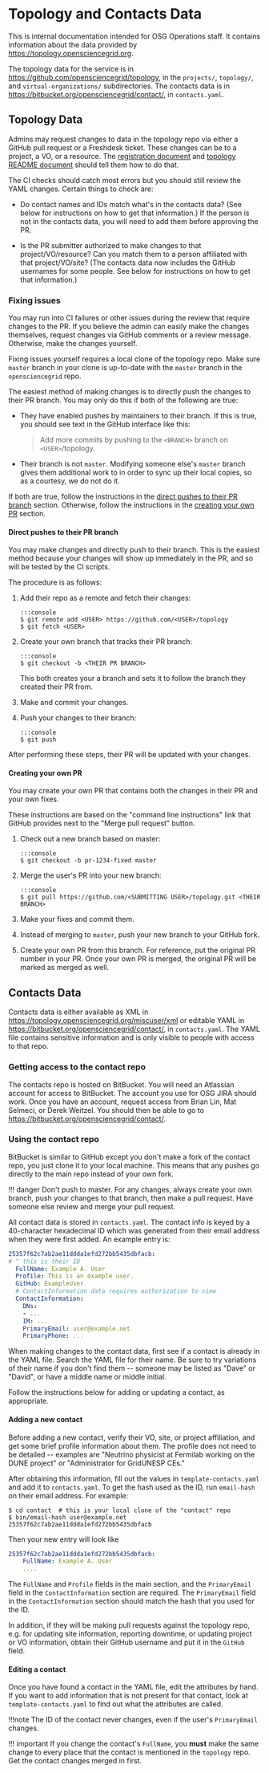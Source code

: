 Topology and Contacts Data
==========================

This is internal documentation intended for OSG Operations staff.
It contains information about the data provided by <https://topology.opensciencegrid.org>.

The topology data for the service is in <https://github.com/opensciencegrid/topology>, in the `projects/`, `topology/`, and `virtual-organizations/` subdirectories.
The contacts data is in <https://bitbucket.org/opensciencegrid/contact/>, in `contacts.yaml`.


Topology Data
-------------

Admins may request changes to data in the topology repo via either a GitHub pull request or a Freshdesk ticket.
These changes can be to a project, a VO, or a resource.
The [registration document](https://opensciencegrid.org/docs/common/registration) and
[topology README document](https://github.com/opensciencegrid/topology/README.md) should tell them how to do that.

The CI checks should catch most errors but you should still review the YAML changes.
Certain things to check are:

-   Do contact names and IDs match what's in the contacts data?
    (See below for instructions on how to get that information.)
    If the person is not in the contacts data, you will need to add them before approving the PR.

-   Is the PR submitter authorized to make changes to that project/VO/resource?
    Can you match them to a person affiliated with that project/VO/site?
    (The contacts data now includes the GitHub usernames for some people.
    See below for instructions on how to get that information.)


### Fixing issues

You may run into CI failures or other issues during the review that require changes to the PR.
If you believe the admin can easily make the changes themselves, request changes via GitHub comments or a review message.
Otherwise, make the changes yourself.

Fixing issues yourself requires a local clone of the topology repo.
Make sure `master` branch in your clone is up-to-date with the `master` branch in the `opensciencegrid` repo.

The easiest method of making changes is to directly push the changes to their PR branch.
You may only do this if both of the following are true:

-   They have enabled pushes by maintainers to their branch.
    If this is true, you should see text in the GitHub interface like this:

    > Add more commits by pushing to the `<BRANCH>` branch on `<USER>`/topology.

-   Their branch is not `master`.
    Modifying someone else's `master` branch gives them additional work to in order to sync up their local copies,
    so as a courtesy, we do not do it.

If both are true, follow the instructions in the [direct pushes to their PR branch](#direct-pushes-to-their-pr-branch) section.
Otherwise, follow the instructions in the [creating your own PR](#creating-your-own-pr) section.


#### Direct pushes to their PR branch

You may make changes and directly push to their branch.
This is the easiest method because your changes will show up immediately in the PR, and so will be tested by the CI scripts.

The procedure is as follows:

1.  Add their repo as a remote and fetch their changes:

        :::console
        $ git remote add <USER> https://github.com/<USER>/topology
        $ git fetch <USER>

1.  Create your own branch that tracks their PR branch:

        :::console
        $ git checkout -b <THEIR PR BRANCH>

    This both creates your a branch and sets it to follow the branch they created their PR from.

1.  Make and commit your changes.

1.  Push your changes to their branch:

        :::console
        $ git push

After performing these steps, their PR will be updated with your changes.


#### Creating your own PR

You may create your own PR that contains both the changes in their PR and your own fixes.

These instructions are based on the "command line instructions" link that GitHub provides next to the "Merge pull request" button.

1.  Check out a new branch based on master:

        :::console
        $ git checkout -b pr-1234-fixed master

1.  Merge the user's PR into your new branch:

        :::console
        $ git pull https://github.com/<SUBMITTING USER>/topology.git <THEIR BRANCH>

1.  Make your fixes and commit them.

1.  Instead of merging to `master`, push your new branch to your GitHub fork.

1.  Create your own PR from this branch.
    For reference, put the original PR number in your PR.
    Once your own PR is merged, the original PR will be marked as merged as well.


Contacts Data
-------------

Contacts data is either available as XML in <https://topology.opensciencegrid.org/miscuser/xml> or
editable YAML in <https://bitbucket.org/opensciencegrid/contact/>, in `contacts.yaml`.
The YAML file contains sensitive information and is only visible to people with access to that repo.


### Getting access to the contact repo

The contacts repo is hosted on BitBucket.
You will need an Atlassian account for access to BitBucket.
The account you use for OSG JIRA should work.
Once you have an account, request access from Brian Lin, Mat Selmeci, or Derek Weitzel.
You should then be able to go to <https://bitbucket.org/opensciencegrid/contact/>.


### Using the contact repo

BitBucket is similar to GitHub except you don't make a fork of the contact repo,
you just clone it to your local machine.
This means that any pushes go directly to the main repo instead of your own fork.

!!! danger
    Don't push to master.
    For any changes, always create your own branch, push your changes to that branch, then make a pull request.
    Have someone else review and merge your pull request.

All contact data is stored in `contacts.yaml`.
The contact info is keyed by a 40-character hexadecimal ID which was generated from their email address when they were first added.
An example entry is:
```yaml
25357f62c7ab2ae11ddda1efd272bb5435dbfacb:
# ^ this is their ID
  FullName: Example A. User
  Profile: This is an example user.
  GitHub: ExampleUser
  # ContactInformation data requires authorization to view
  ContactInformation:
    DNs:
    - ...
    IM: ...
    PrimaryEmail: user@example.net
    PrimaryPhone: ...
```

When making changes to the contact data, first see if a contact is already in the YAML file.
Search the YAML file for their name.
Be sure to try variations of their name if you don't find them --
someone may be listed as "Dave" or "David", or have a middle name or middle initial.

Follow the instructions below for adding or updating a contact, as appropriate.


#### Adding a new contact

Before adding a new contact, verify their VO, site, or project affiliation,
and get some brief profile information about them.
The profile does not need to be detailed -- examples are "Neutrino physicist at Fermilab working on the DUNE project"
or "Administrator for GridUNESP CEs."

After obtaining this information, fill out the values in `template-contacts.yaml` and add it to `contacts.yaml`.
To get the hash used as the ID, run `email-hash` on their email address.
For example:

```command
$ cd contact  # this is your local clone of the "contact" repo
$ bin/email-hash user@example.net
25357f62c7ab2ae11ddda1efd272bb5435dbfacb
```
Then your new entry will look like
```yaml
25357f62c7ab2ae11ddda1efd272bb5435dbfacb:
    FullName: Example A. User
    ....
```

The `FullName` and `Profile` fields in the main section,
and the `PrimaryEmail` field in the `ContactInformation` section are required.
The `PrimaryEmail` field in the `ContactInformation` section should match the hash that you used for the ID.

In addition, if they will be making pull requests against the topology repo,
e.g. for updating site information, reporting downtime, or updating project or VO information,
obtain their GitHub username and put it in the `GitHub` field.


#### Editing a contact

Once you have found a contact in the YAML file, edit the attributes by hand.
If you want to add information that is not present for that contact, look at `template-contacts.yaml` to find out what the attributes are called.

!!!note
    The ID of the contact never changes, even if the user's `PrimaryEmail` changes.

!!! important
    If you change the contact's `FullName`, you **must** make the same change to every place that the contact
    is mentioned in the `topology` repo.
    Get the contact changes merged in first.


